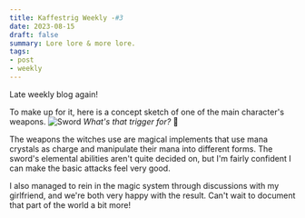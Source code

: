 ```yaml
---
title: Kaffestrig Weekly -#3
date: 2023-08-15
draft: false
summary: Lore lore & more lore.
tags:
- post
- weekly
---
```

Late weekly blog again!

To make up for it, here is a concept sketch of one of the main character's weapons.
![Sword](99%20-%20Meta/01%20-%20Images/sword.png)
*What's that trigger for?* 🤔

The weapons the witches use are magical implements that use mana crystals as charge and manipulate their mana into different forms. The sword's elemental abilities aren't quite decided on, but I'm fairly confident I can make the basic attacks feel very good.

I also managed to rein in the magic system through discussions with my girlfriend, and we're both very happy with the result. Can't wait to document that part of the world a bit more!
